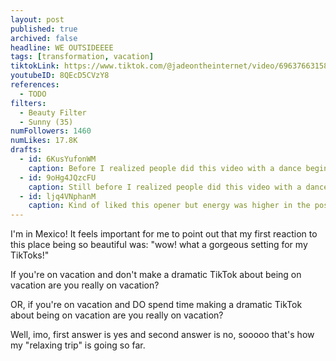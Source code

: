 ```yaml
---
layout: post
published: true
archived: false
headline: WE OUTSIDEEEE
tags: [transformation, vacation]
tiktokLink: https://www.tiktok.com/@jadeontheinternet/video/6963766315865607430
youtubeID: 8QEcD5CVzY8
references:
  - TODO
filters:
  - Beauty Filter
  - Sunny (35)
numFollowers: 1460
numLikes: 17.8K
drafts: 
  - id: 6KusYufonWM
    caption: Before I realized people did this video with a dance beginning.
  - id: 9oHg4JQzcFU
    caption: Still before I realized people did this video with a dance beginning.
  - id: ljq4VNphanM
    caption: Kind of liked this opener but energy was higher in the posted one I think.
---
```


I'm in Mexico! It feels important for me to point out that my first reaction to this place being so beautiful was: "wow! what a gorgeous setting for my TikToks!"

If you're on vacation and don't make a dramatic TikTok about being on vacation are you really on vacation?

OR, if you're on vacation and DO spend time making a dramatic TikTok about being on vacation are you really on vacation?

Well, imo, first answer is yes and second answer is no, sooooo that's how my "relaxing trip" is going so far.

